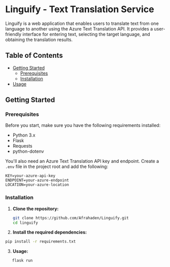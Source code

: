 # Linguify - Text Translation Service

Linguify is a web application that enables users to translate text from one language to another using the Azure Text Translation API. It provides a user-friendly interface for entering text, selecting the target language, and obtaining the translation results.

## Table of Contents
- [Getting Started](#getting-started)
  - [Prerequisites](#prerequisites)
  - [Installation](#installation)
- [Usage](#usage)


## Getting Started

### Prerequisites

Before you start, make sure you have the following requirements installed:

- Python 3.x
- Flask
- Requests
- python-dotenv

You'll also need an Azure Text Translation API key and endpoint. Create a `.env` file in the project root and add the following:

```dotenv
KEY=your-azure-api-key
ENDPOINT=your-azure-endpoint
LOCATION=your-azure-location
```
### Installation

1. **Clone the repository:**

   ```bash
   git clone https://github.com/Afrahaden/Linguify.git
   cd linguify
2. **Install the required dependencies:**
``` bash
pip install -r requirements.txt
```
3. **Usage:**
```bash
   flask run
```
